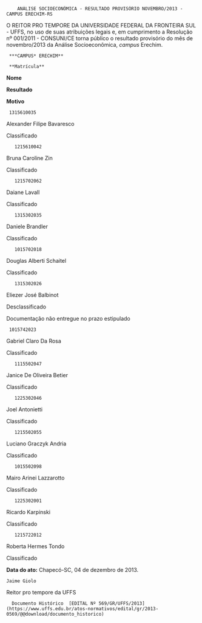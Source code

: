         ANÁLISE SOCIOECONÔMICA - RESULTADO PROVISÓRIO NOVEMBRO/2013 - CAMPUS ERECHIM-RS  

O REITOR PRO TEMPORE DA UNIVERSIDADE FEDERAL DA FRONTEIRA SUL - UFFS, no uso de suas atribuições legais e, em cumprimento a Resolução nº 001/2011 - CONSUNI/CE torna público o resultado provisório do mês de novembro/2013 da Análise Socioeconômica, *campus* Erechim.

     ***CAMPUS* ERECHIM**

     **Matrícula**

   **Nome**

   **Resultado**

   **Motivo**

     1315610035

   Alexander Filipe Bavaresco

   Classificado

       1215610042

   Bruna Caroline Zin

   Classificado

       1215702062

   Daiane Lavall

   Classificado

       1315302035

   Daniele Brandler

   Classificado

       1015702018

   Douglas Alberti Schaitel

   Classificado

       1315302026

   Eliezer José Balbinot

   Desclassificado

   Documentação não entregue no prazo estipulado

     1015742023

   Gabriel Claro Da Rosa

   Classificado

       1115502047

   Janice De Oliveira Betier

   Classificado

       1225302046

   Joel Antonietti

   Classificado

       1215502055

   Luciano Graczyk Andria

   Classificado

       1015502098

   Mairo Arinei Lazzarotto

   Classificado

       1225302001

   Ricardo Karpinski

   Classificado

       1215722012

   Roberta Hermes Tondo

   Classificado

        

  

   **Data do ato:** Chapecó-SC, 04 de dezembro de 2013.   
 

    Jaime Giolo   
 Reitor pro tempore da UFFS 

      Documento Histórico  [EDITAL Nº 569/GR/UFFS/2013](https://www.uffs.edu.br/atos-normativos/edital/gr/2013-0569/@@download/documento_historico)     
      